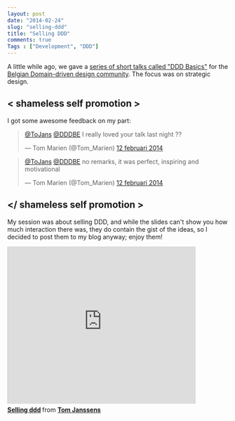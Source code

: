 ```yaml
---
layout: post
date: "2014-02-24"
slug: "selling-ddd"
title: "Selling DDD"
comments: true
Tags : ["Development", "DDD"]
---
```


A little while ago, we gave a [series of short talks called "DDD Basics"](https://www.eventbrite.com/e/dddbe-5-ddd-basics-registration-9912037170)
for the [Belgian Domain-driven design community](https://domaindriven.be/).
The focus was on strategic design.

## &lt; shameless self promotion &gt;
I got some awesome feedback on my part:

<blockquote class="twitter-tweet" lang="nl"><p><a href="https://twitter.com/ToJans">@ToJans</a> <a href="https://twitter.com/DDDBE">@DDDBE</a> I really loved your talk last night ??</p>&mdash; Tom Marien (@Tom_Marien) <a href="https://twitter.com/Tom_Marien/statuses/433502262049402880">12 februari 2014</a></blockquote>
<script async src="//platform.twitter.com/widgets.js" charset="utf-8"></script>
<blockquote class="twitter-tweet" lang="nl"><p><a href="https://twitter.com/ToJans">@ToJans</a> <a href="https://twitter.com/DDDBE">@DDDBE</a> no remarks, it was perfect, inspiring and motivational</p>&mdash; Tom Marien (@Tom_Marien) <a href="https://twitter.com/Tom_Marien/statuses/433503912659013632">12 februari 2014</a></blockquote>
<script async src="//platform.twitter.com/widgets.js" charset="utf-8"></script>

## &lt;/ shameless self promotion &gt;

My session was about selling DDD, and while the slides can't show you how much interaction there was, they do contain the gist of the ideas, so I decided to post them to my blog anyway; enjoy them!

<iframe src="https://www.slideshare.net/slideshow/embed_code/31114252" width="427" height="356" frameborder="0" marginwidth="0" marginheight="0" scrolling="no" style="border:1px solid #CCC; border-width:1px 1px 0; margin-bottom:5px; max-width: 100%;" allowfullscreen> </iframe> <div style="margin-bottom:5px"> <strong> <a href="https://www.slideshare.net/TomJanssens1/selling-ddd" title="Selling ddd" target="_blank">Selling ddd</a> </strong> from <strong><a href="https://www.slideshare.net/TomJanssens1" target="_blank">Tom Janssens</a></strong> </div>
